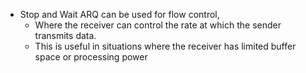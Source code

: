 - Stop and Wait ARQ can be used for flow control,
	- Where the receiver can control the rate at which the sender transmits data. 
	- This is useful in situations where the receiver has limited buffer space or processing power
